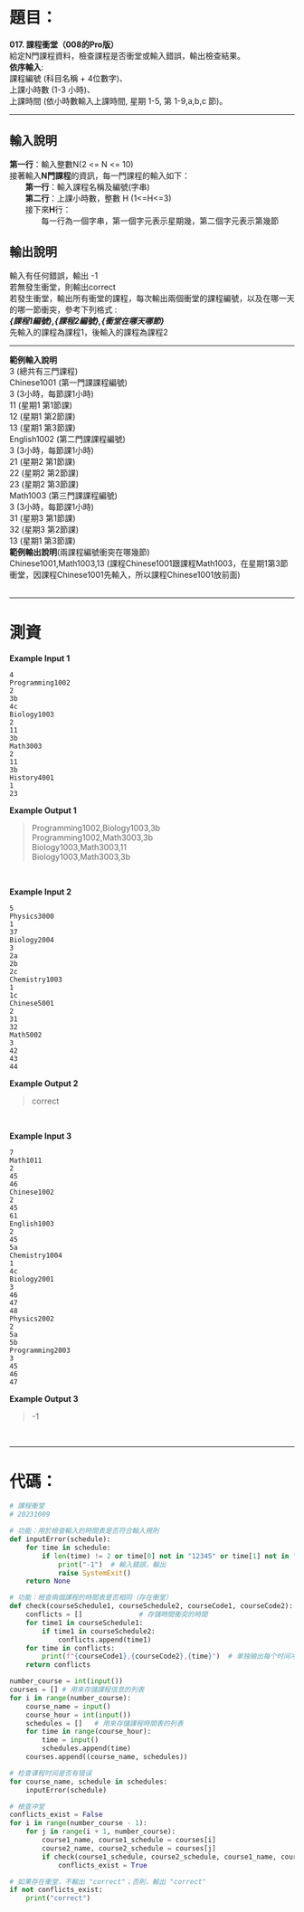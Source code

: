 # 題目：
**017. 課程衝堂（008的Pro版）**  
給定N門課程資料，檢查課程是否衝堂或輸入錯誤，輸出檢查結果。  
**依序輸入**:  
課程編號 (科目名稱 + 4位數字)、  
上課小時數 (1-3 小時)、  
上課時間 (依小時數輸入上課時間, 星期 1-5, 第 1-9,a,b,c 節)。  

-----------------------------------------------------------------------------------------------
## 輸入說明  
**第一行**：輸入整數N(2 <= N <= 10)  
接著輸入**N門課程**的資訊，每一門課程的輸入如下：  
　　**第一行**：輸入課程名稱及編號(字串)  
　　**第二行**：上課小時數，整數 H (1<=H<=3)  
　　接下來**H**行：  
　　　　每一行為一個字串，第一個字元表示星期幾，第二個字元表示第幾節  

## 輸出說明  
輸入有任何錯誤，輸出 -1  
若無發生衝堂，則輸出correct  
若發生衝堂，輸出所有衝堂的課程，每次輸出兩個衝堂的課程編號，以及在哪一天的哪一節衝突，參考下列格式 :  
***{課程1編號},{課程2編號},{衝堂在哪天哪節}***  
先輸入的課程為課程1，後輸入的課程為課程2   

-----------------------------------------------------------------------------------------------
**範例輸入說明**  
3 (總共有三門課程)  
Chinese1001 (第一門課課程編號)  
3 (3小時，每節課1小時)  
11 (星期1 第1節課)  
12 (星期1 第2節課)  
13 (星期1 第3節課)  
English1002 (第二門課課程編號)  
3 (3小時，每節課1小時)  
21 (星期2 第1節課)  
22 (星期2 第2節課)  
23 (星期2 第3節課)  
Math1003 (第三門課課程編號)  
3 (3小時，每節課1小時)  
31 (星期3 第1節課)  
32 (星期3 第2節課)  
13 (星期1 第3節課)  
**範例輸出說明**(兩課程編號衝突在哪幾節)  
Chinese1001,Math1003,13 (課程Chinese1001跟課程Math1003，在星期1第3節衝堂，因課程Chinese1001先輸入，所以課程Chinese1001放前面)  
<br>

-----------------------------------------------------------------------------------------------
# 測資
**Example Input 1**  
```
4  
Programming1002  
2  
3b  
4c  
Biology1003  
2  
11  
3b   
Math3003  
2  
11  
3b  
History4001  
1  
23
```
**Example Output 1**  
>Programming1002,Biology1003,3b  
Programming1002,Math3003,3b  
Biology1003,Math3003,11  
Biology1003,Math3003,3b  
<br>

**Example Input 2**  
```
5  
Physics3000  
1  
37  
Biology2004  
3  
2a  
2b  
2c  
Chemistry1003  
1  
1c  
Chinese5001  
2  
31  
32  
Math5002  
3  
42  
43  
44
```
**Example Output 2**  
>correct  
<br>

**Example Input 3**  
```
7  
Math1011  
2  
45  
46  
Chinese1002  
2  
45  
61  
English1003  
2  
45  
5a  
Chemistry1004  
1  
4c  
Biology2001  
3  
46  
47  
48  
Physics2002  
2  
5a  
5b  
Programming2003  
3  
45  
46  
47
```
**Example Output 3**  
>-1  
<br>

----
# 代碼：  
```python
# 課程衝堂
# 20231009

# 功能：用於檢查輸入的時間表是否符合輸入規則
def inputError(schedule):
    for time in schedule:
        if len(time) != 2 or time[0] not in "12345" or time[1] not in "123456789abc":
            print("-1")  # 輸入錯誤，輸出
            raise SystemExit()
    return None

# 功能：檢查兩個課程的時間表是否相同（存在衝堂）
def check(courseSchedule1, courseSchedule2, courseCode1, courseCode2):
    conflicts = []              # 存儲時間衝突的時間
    for time1 in courseSchedule1:
        if time1 in courseSchedule2:
            conflicts.append(time1)
    for time in conflicts:
        print(f"{courseCode1},{courseCode2},{time}")  # 单独输出每个时间冲突
    return conflicts

number_course = int(input())
courses = [] # 用來存儲課程信息的列表
for i in range(number_course):
    course_name = input()
    course_hour = int(input())
    schedules = []   # 用來存儲課程時間表的列表
    for time in range(course_hour):
        time = input()
        schedules.append(time)
    courses.append((course_name, schedules))

# 检查课程时间是否有错误    
for course_name, schedule in schedules:
    inputError(schedule)

# 檢查冲堂
conflicts_exist = False
for i in range(number_course - 1):
    for j in range(i + 1, number_course):
        course1_name, course1_schedule = courses[i]
        course2_name, course2_schedule = courses[j]
        if check(course1_schedule, course2_schedule, course1_name, course2_name):
            conflicts_exist = True

# 如果存在衝堂，不輸出 "correct"；否則，輸出 "correct"
if not conflicts_exist:
    print("correct")
```
